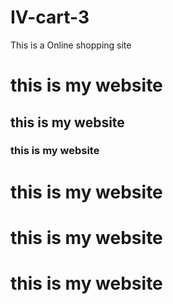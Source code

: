 # IV-cart-3
This is a Online shopping site
<h1> this is my website</h1>
<h2> this is my website</h2>
<h3> this is my website</h3>
<h1> this is my website</h1>
<h1> this is my website</h1>
<h1> this is my website</h1>
